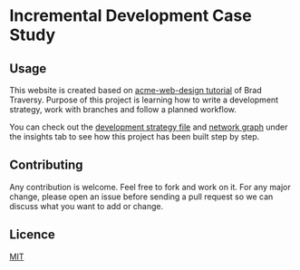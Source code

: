 # Incremental Development Case Study

## Usage

This website is created based on [acme-web-design tutorial](https://www.youtube.com/watch?v=Wm6CUkswsNw) of Brad Traversy. Purpose of this project is learning how to write a development strategy, work with branches and follow a planned workflow.

You can check out the [development strategy file](./development-strategy.md) and [network graph](https://github.com/yildiraykoyuncu/acme-web-design/network) under the insights tab to see how this project has been built step by step.


## Contributing

Any contribution is welcome. Feel free to fork and work on it. For any major change, please open an issue before sending a pull request so we can discuss what you want to add or change.

## Licence

[MIT](./licence.md)